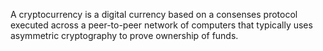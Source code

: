 A cryptocurrency is a digital currency based on a consenses protocol executed across a peer-to-peer network of computers that typically uses asymmetric cryptography to prove ownership of funds.  